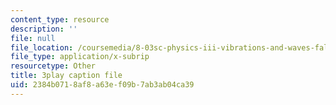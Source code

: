 ```yaml
---
content_type: resource
description: ''
file: null
file_location: /coursemedia/8-03sc-physics-iii-vibrations-and-waves-fall-2016/2384b0718af8a63ef09b7ab3ab04ca39_FY6iXM9X5Fo.srt
file_type: application/x-subrip
resourcetype: Other
title: 3play caption file
uid: 2384b071-8af8-a63e-f09b-7ab3ab04ca39
---
```

